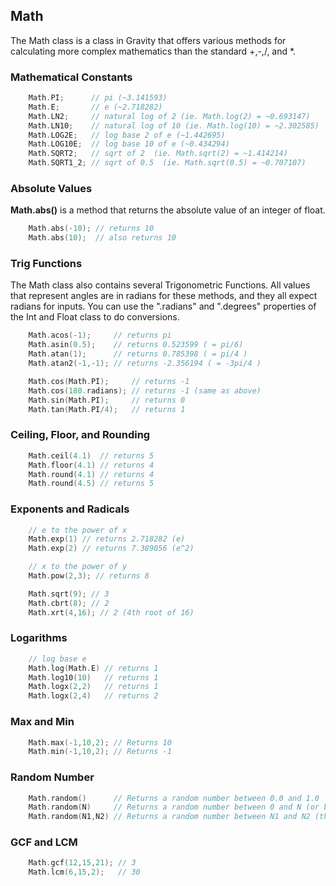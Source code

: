 ## Math
The Math class is a class in Gravity that offers various methods for calculating more complex mathematics than the standard +,-,/, and *.

### Mathematical Constants
```swift
	Math.PI;      // pi (~3.141593)
	Math.E;       // e (~2.718282)
	Math.LN2;     // natural log of 2 (ie. Math.log(2) = ~0.693147)
	Math.LN10;    // natural log of 10 (ie. Math.log(10) = ~2.302585)
	Math.LOG2E;   // log base 2 of e (~1.442695)
	Math.LOG10E;  // log base 10 of e (~0.434294)
	Math.SQRT2;   // sqrt of 2  (ie. Math.sqrt(2) = ~1.414214)
	Math.SQRT1_2; // sqrt of 0.5  (ie. Math.sqrt(0.5) = ~0.707107)
```

### Absolute Values
**Math.abs()** is a method that returns the absolute value of an integer of float.
```swift
	Math.abs(-10); // returns 10
	Math.abs(10);  // also returns 10
```

### Trig Functions
The Math class also contains several Trigonometric Functions. All values that represent angles are in radians for these methods, and they all expect radians for inputs. You can use the ".radians" and ".degrees" properties of the Int and Float class to do conversions.
```swift
	Math.acos(-1);     // returns pi
	Math.asin(0.5);    // returns 0.523599 ( = pi/6)
	Math.atan(1);      // returns 0.785398 ( = pi/4 )
	Math.atan2(-1,-1); // returns -2.356194 ( = -3pi/4 )

	Math.cos(Math.PI);     // returns -1
	Math.cos(180.radians); // returns -1 (same as above)
	Math.sin(Math.PI);     // returns 0
	Math.tan(Math.PI/4);   // returns 1
```

### Ceiling, Floor, and Rounding
```swift
	Math.ceil(4.1)  // returns 5
	Math.floor(4.1) // returns 4
	Math.round(4.1) // returns 4
	Math.round(4.5) // returns 5
```

### Exponents and Radicals
```swift
	// e to the power of x
	Math.exp(1) // returns 2.718282 (e)
	Math.exp(2) // returns 7.389056 (e^2)

	// x to the power of y
	Math.pow(2,3); // returns 8

	Math.sqrt(9); // 3
	Math.cbrt(8); // 2
	Math.xrt(4,16); // 2 (4th root of 16)
```

### Logarithms
```swift
	// log base e
	Math.log(Math.E) // returns 1
	Math.log10(10)   // returns 1
	Math.logx(2,2)   // returns 1
	Math.logx(2,4)   // returns 2
```

### Max and Min
```swift
	Math.max(-1,10,2); // Returns 10
	Math.min(-1,10,2); // Returns -1
```

### Random Number
```swift
	Math.random()      // Returns a random number between 0.0 and 1.0
	Math.random(N)     // Returns a random number between 0 and N (or between 0.0 and N.0 if N is Float)
	Math.random(N1,N2) // Returns a random number between N1 and N2 (they must be both Int or Float)
```

### GCF and LCM
```swift
	Math.gcf(12,15,21); // 3
	Math.lcm(6,15,2);   // 30
```
